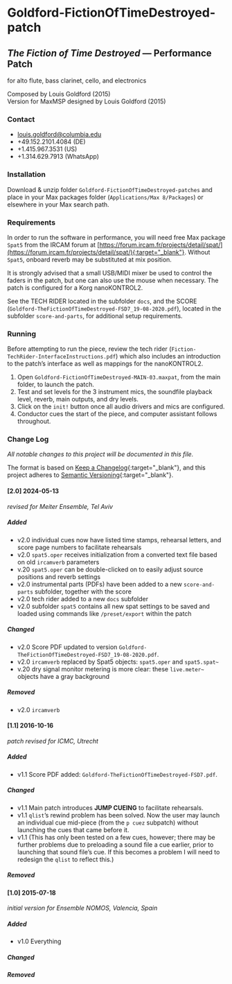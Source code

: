 # Goldford-FictionOfTimeDestroyed-patch

## _The Fiction of Time Destroyed_ — Performance Patch

for alto flute, bass clarinet, cello, and electronics

Composed by Louis Goldford (2015)  
Version for MaxMSP designed by Louis Goldford (2015)  

### Contact  
* louis.goldford@columbia.edu 
* +49.152.2101.4084 (DE) 
* +1.415.967.3531 (US) 
* +1.314.629.7913 (WhatsApp)  

### Installation   

Download & unzip folder `Goldford-FictionOfTimeDestroyed-patches` and place in your Max packages folder (`Applications/Max 8/Packages`) or elsewhere in your Max search path.

### Requirements    

In order to run the software in performance, you will need free Max package `Spat5` from the IRCAM forum at [https://forum.ircam.fr/projects/detail/spat/](https://forum.ircam.fr/projects/detail/spat/){:target="_blank"}. Without `Spat5`, onboard reverb may be substituted at mix position.

It is strongly advised that a small USB/MIDI mixer be used to control the faders in the patch, but one can also use the mouse when necessary. The patch is configured for a Korg nanoKONTROL2.

See the TECH RIDER located in the subfolder `docs`, and the SCORE (`Goldford-TheFictionOfTimeDestroyed-FSD7_19-08-2020.pdf`), located in the subfolder `score-and-parts`, for additional setup requirements.

### Running    

Before attempting to run the piece, review the tech rider (`Fiction-TechRider-InterfaceInstructions.pdf`) which also includes an introduction to the patch’s interface as well as mappings for the nanoKONTROL2.

1. Open `Goldford-FictionOfTimeDestroyed-MAIN-03.maxpat`, from the main folder, to launch the patch. 
2. Test and set levels for the 3 instrument mics, the soundfile playback level, reverb, main outputs, and dry levels.
3. Click on the `init!` button once all audio drivers and mics are configured. 
4. Conductor cues the start of the piece, and computer assistant follows throughout.

### Change Log    

_All notable changes to this project will be documented in this file._   

The format is based on [Keep a Changelog](https://keepachangelog.com/en/1.1.0/){:target="_blank"},
and this project adheres to [Semantic Versioning](https://semver.org/spec/v2.0.0.html){:target="_blank"}.

#### [2.0] 2024-05-13   
_revised for Meiter Ensemble, Tel Aviv_   

##### Added  
- v2.0 individual cues now have listed time stamps, rehearsal letters, and score page numbers to facilitate rehearsals   
- v2.0 `spat5.oper` receives initialization from a converted text file based on old `ircamverb` parameters 
- v.20 `spat5.oper` can be double-clicked on to easily adjust source positions and reverb settings  
- v2.0 instrumental parts (PDFs) have been added to a new `score-and-parts` subfolder, together with the score  
- v2.0 tech rider added to a new `docs` subfolder 
- v2.0 subfolder `spat5` contains all new spat settings to be saved and loaded using commands like `/preset/export` within the patch
  
##### Changed  
- v2.0 Score PDF updated to version `Goldford-TheFictionOfTimeDestroyed-FSD7_19-08-2020.pdf`. 
- v2.0 `ircamverb` replaced by Spat5 objects: `spat5.oper` and `spat5.spat~`  
- v.20 dry signal monitor metering is more clear: these `live.meter~` objects have a gray background  
  
##### Removed  
- v2.0 `ircamverb` 

#### [1.1] 2016-10-16   
_patch revised for ICMC, Utrecht_   

##### Added  
- v1.1 Score PDF added: `Goldford-TheFictionOfTimeDestroyed-FSD7.pdf`. 

##### Changed  
- v1.1 Main patch introduces **JUMP CUEING** to facilitate rehearsals.
- v1.1 `qlist`’s rewind problem has been solved. Now the user may launch an individual cue mid-piece (from the `p cuez` subpatch) without launching the cues that came before it.
- v1.1 (This has only been tested on a few cues, however; there may be further problems due to preloading a sound file a cue earlier, prior to launching that sound file’s cue. If this becomes a problem I will need to redesign the `qlist` to reflect this.)

##### Removed  

#### [1.0] 2015-07-18  
_initial version for Ensemble NOMOS, Valencia, Spain_  

##### Added  
- v1.0 Everything

##### Changed  
##### Removed  

